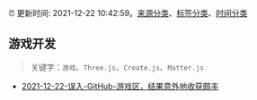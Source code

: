 :alarm_clock: 更新时间: 2021-12-22 10:42:59。[来源分类](../README.md)、[标签分类](../TAGS.md)、[时间分类](../TIMELINE.md)

## 游戏开发


> 关键字：`游戏`、`Three.js`、`Create.js`、`Matter.js`



- [2021-12-22-误入-GitHub-游戏区，结果意外地收获颇丰](https://toutiao.io/k/yn5soh7) 